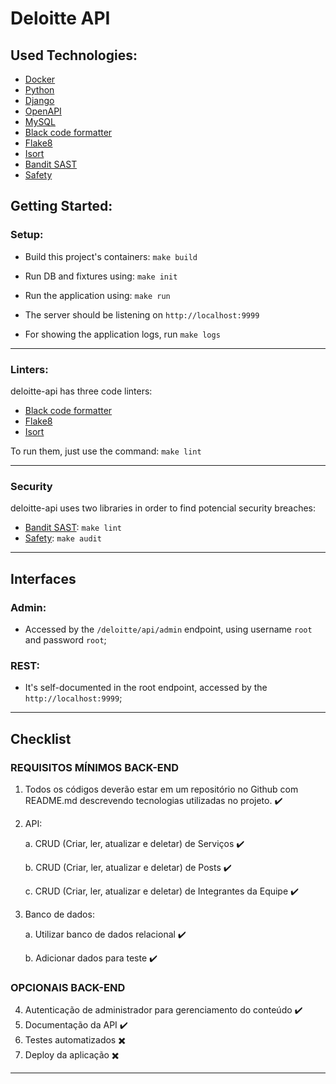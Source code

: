 # Deloitte API

## Used Technologies:
- [Docker](https://www.docker.com/)
- [Python](https://www.python.org/)
- [Django](https://www.djangoproject.com/)
- [OpenAPI](https://swagger.io/specification/)
- [MySQL](https://www.mysql.com/)
- [Black code formatter](https://black.readthedocs.io/en/stable/)
- [Flake8](https://flake8.pycqa.org/en/latest/)
- [Isort](https://readthedocs.org/projects/isort/)
- [Bandit SAST](https://bandit.readthedocs.io/en/latest/)
- [Safety](https://pyup.io/safety/)

## Getting Started:
### Setup:

* Build this project's containers: `make build`

* Run DB and fixtures using: `make init`

* Run the application using: `make run`

* The server should be listening on `http://localhost:9999`

* For showing the application logs, run `make logs`

---

### Linters:
deloitte-api has three code linters:

* [Black code formatter](https://black.readthedocs.io/en/stable/)
* [Flake8](https://flake8.pycqa.org/en/latest/)
* [Isort](https://readthedocs.org/projects/isort/)

To run them, just use the command: `make lint`

---

### Security
deloitte-api uses two libraries in order to find potencial security breaches:

* [Bandit SAST](https://bandit.readthedocs.io/en/latest/): `make lint`
* [Safety](https://pyup.io/safety/): `make audit`

---

## Interfaces

### Admin:
- Accessed by the `/deloitte/api/admin` endpoint, using username `root` and password `root`;

### REST:
- It's self-documented in the root endpoint, accessed by the `http://localhost:9999`;

---
## Checklist
### REQUISITOS MÍNIMOS BACK-END
1. Todos os códigos deverão estar em um repositório no Github com README.md descrevendo tecnologias utilizadas no projeto. ✔️
2. API:

    a. CRUD (Criar, ler, atualizar e deletar) de Serviços ✔️

    b. CRUD (Criar, ler, atualizar e deletar) de Posts ✔️

    c. CRUD (Criar, ler, atualizar e deletar) de Integrantes da Equipe ✔️
3. Banco de dados:

    a. Utilizar banco de dados relacional ✔️

    b. Adicionar dados para teste ✔️
### OPCIONAIS BACK-END
4. Autenticação de administrador para gerenciamento do conteúdo ✔️
5. Documentação da API ✔️
6. Testes automatizados ✖️
7. Deploy da aplicação ✖️

---